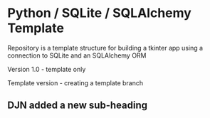 # Python / SQLite / SQLAlchemy Template

Repository is a template structure for building a tkinter app using a connection to SQLite and an SQLAlchemy ORM

Version 1.0 - template only

Template version - creating a template branch

## DJN added a new sub-heading

